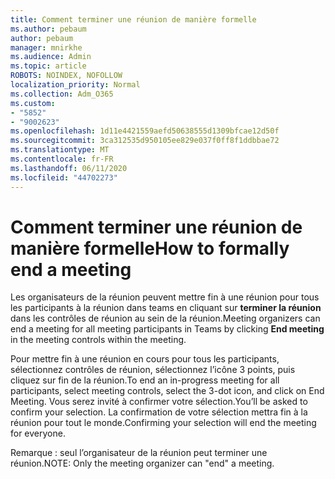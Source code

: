```yaml
---
title: Comment terminer une réunion de manière formelle
ms.author: pebaum
author: pebaum
manager: mnirkhe
ms.audience: Admin
ms.topic: article
ROBOTS: NOINDEX, NOFOLLOW
localization_priority: Normal
ms.collection: Adm_O365
ms.custom:
- "5852"
- "9002623"
ms.openlocfilehash: 1d11e4421559aefd50638555d1309bfcae12d50f
ms.sourcegitcommit: 3ca312535d950105ee829e037f0ff8f1ddbbae72
ms.translationtype: MT
ms.contentlocale: fr-FR
ms.lasthandoff: 06/11/2020
ms.locfileid: "44702273"
---
```

# <a name="how-to-formally-end-a-meeting"></a><span data-ttu-id="06ac6-102">Comment terminer une réunion de manière formelle</span><span class="sxs-lookup"><span data-stu-id="06ac6-102">How to formally end a meeting</span></span>

<span data-ttu-id="06ac6-103">Les organisateurs de la réunion peuvent mettre fin à une réunion pour tous les participants à la réunion dans teams en cliquant sur **terminer la réunion** dans les contrôles de réunion au sein de la réunion.</span><span class="sxs-lookup"><span data-stu-id="06ac6-103">Meeting organizers can end a meeting for all meeting participants in Teams by clicking **End meeting** in the meeting controls within the meeting.</span></span>  

<span data-ttu-id="06ac6-104">Pour mettre fin à une réunion en cours pour tous les participants, sélectionnez contrôles de réunion, sélectionnez l’icône 3 points, puis cliquez sur fin de la réunion.</span><span class="sxs-lookup"><span data-stu-id="06ac6-104">To end an in-progress meeting for all participants, select meeting controls, select the 3-dot icon, and click on End Meeting.</span></span> <span data-ttu-id="06ac6-105">Vous serez invité à confirmer votre sélection.</span><span class="sxs-lookup"><span data-stu-id="06ac6-105">You’ll be asked to confirm your selection.</span></span> <span data-ttu-id="06ac6-106">La confirmation de votre sélection mettra fin à la réunion pour tout le monde.</span><span class="sxs-lookup"><span data-stu-id="06ac6-106">Confirming your selection will end the meeting for everyone.</span></span>

<span data-ttu-id="06ac6-107">Remarque : seul l’organisateur de la réunion peut terminer une réunion.</span><span class="sxs-lookup"><span data-stu-id="06ac6-107">NOTE: Only the meeting organizer can "end" a meeting.</span></span>